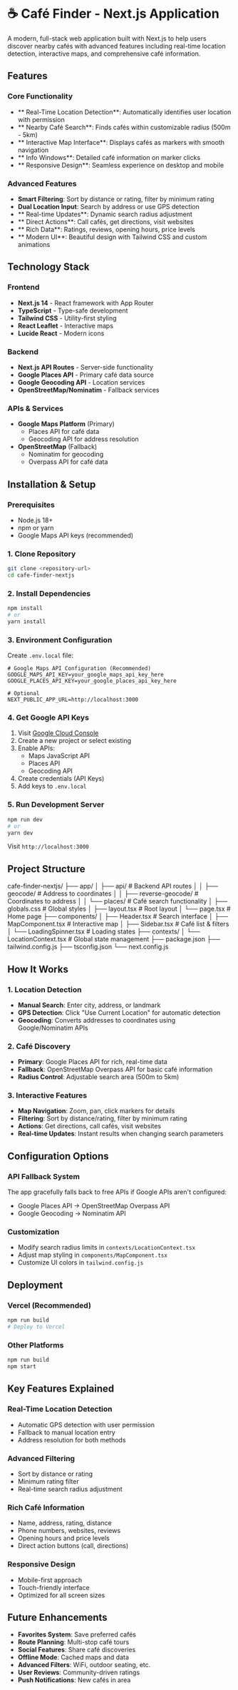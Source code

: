 # ☕ Café Finder - Next.js Application

A modern, full-stack web application built with Next.js to help users discover nearby cafés with advanced features including real-time location detection, interactive maps, and comprehensive café information.

## Features

### Core Functionality
- ** Real-Time Location Detection**: Automatically identifies user location with permission
- ** Nearby Café Search**: Finds cafés within customizable radius (500m - 5km)
- ** Interactive Map Interface**: Displays cafés as markers with smooth navigation
- ** Info Windows**: Detailed café information on marker clicks
- ** Responsive Design**: Seamless experience on desktop and mobile

### Advanced Features
- **Smart Filtering**: Sort by distance or rating, filter by minimum rating
- **Dual Location Input**: Search by address or use GPS detection
- ** Real-time Updates**: Dynamic search radius adjustment
- ** Direct Actions**: Call cafés, get directions, visit websites
- ** Rich Data**: Ratings, reviews, opening hours, price levels
- ** Modern UI**: Beautiful design with Tailwind CSS and custom animations

## Technology Stack

### Frontend
- **Next.js 14** - React framework with App Router
- **TypeScript** - Type-safe development
- **Tailwind CSS** - Utility-first styling
- **React Leaflet** - Interactive maps
- **Lucide React** - Modern icons

### Backend
- **Next.js API Routes** - Server-side functionality
- **Google Places API** - Primary café data source
- **Google Geocoding API** - Location services
- **OpenStreetMap/Nominatim** - Fallback services

### APIs & Services
- **Google Maps Platform** (Primary)
  - Places API for café data
  - Geocoding API for address resolution
- **OpenStreetMap** (Fallback)
  - Nominatim for geocoding
  - Overpass API for café data

## Installation & Setup

### Prerequisites
- Node.js 18+ 
- npm or yarn
- Google Maps API keys (recommended)

### 1. Clone Repository
```bash
git clone <repository-url>
cd cafe-finder-nextjs
```

### 2. Install Dependencies
```bash
npm install
# or
yarn install
```

### 3. Environment Configuration
Create `.env.local` file:
```env
# Google Maps API Configuration (Recommended)
GOOGLE_MAPS_API_KEY=your_google_maps_api_key_here
GOOGLE_PLACES_API_KEY=your_google_places_api_key_here

# Optional
NEXT_PUBLIC_APP_URL=http://localhost:3000
```

### 4. Get Google API Keys
1. Visit [Google Cloud Console](https://console.cloud.google.com/)
2. Create a new project or select existing
3. Enable APIs:
   - Maps JavaScript API
   - Places API
   - Geocoding API
4. Create credentials (API Keys)
5. Add keys to `.env.local`

### 5. Run Development Server
```bash
npm run dev
# or
yarn dev
```

Visit `http://localhost:3000`

## Project Structure


cafe-finder-nextjs/
├── app/
│   ├── api/                    # Backend API routes
│   │   ├── geocode/           # Address to coordinates
│   │   ├── reverse-geocode/   # Coordinates to address
│   │   └── places/            # Café search functionality
│   ├── globals.css            # Global styles
│   ├── layout.tsx             # Root layout
│   └── page.tsx               # Home page
├── components/
│   ├── Header.tsx             # Search interface
│   ├── MapComponent.tsx       # Interactive map
│   ├── Sidebar.tsx            # Café list & filters
│   └── LoadingSpinner.tsx     # Loading states
├── contexts/
│   └── LocationContext.tsx    # Global state management
├── package.json
├── tailwind.config.js
├── tsconfig.json
└── next.config.js


##  How It Works

### 1. Location Detection
- **Manual Search**: Enter city, address, or landmark
- **GPS Detection**: Click "Use Current Location" for automatic detection
- **Geocoding**: Converts addresses to coordinates using Google/Nominatim APIs

### 2. Café Discovery
- **Primary**: Google Places API for rich, real-time data
- **Fallback**: OpenStreetMap Overpass API for basic café information
- **Radius Control**: Adjustable search area (500m to 5km)

### 3. Interactive Features
- **Map Navigation**: Zoom, pan, click markers for details
- **Filtering**: Sort by distance/rating, filter by minimum rating
- **Actions**: Get directions, call cafés, visit websites
- **Real-time Updates**: Instant results when changing search parameters

## Configuration Options

### API Fallback System
The app gracefully falls back to free APIs if Google APIs aren't configured:
- Google Places API → OpenStreetMap Overpass API
- Google Geocoding → Nominatim API

### Customization
- Modify search radius limits in `contexts/LocationContext.tsx`
- Adjust map styling in `components/MapComponent.tsx`
- Customize UI colors in `tailwind.config.js`

## Deployment

### Vercel (Recommended)
```bash
npm run build
# Deploy to Vercel
```

### Other Platforms
```bash
npm run build
npm start
```

## Key Features Explained

### Real-Time Location Detection
- Automatic GPS detection with user permission
- Fallback to manual location entry
- Address resolution for both methods

### Advanced Filtering
- Sort by distance or rating
- Minimum rating filter
- Real-time search radius adjustment

### Rich Café Information
- Name, address, rating, distance
- Phone numbers, websites, reviews
- Opening hours and price levels
- Direct action buttons (call, directions)

### Responsive Design
- Mobile-first approach
- Touch-friendly interface
- Optimized for all screen sizes

## Future Enhancements

- **Favorites System**: Save preferred cafés
- **Route Planning**: Multi-stop café tours  
- **Social Features**: Share café discoveries
- **Offline Mode**: Cached maps and data
- **Advanced Filters**: WiFi, outdoor seating, etc.
- **User Reviews**: Community-driven ratings
- **Push Notifications**: New cafés in area

